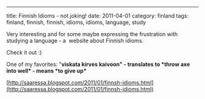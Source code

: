 ---
title: Finnish Idioms - not joking!
date: 2011-04-01
category: finland
tags: finland, finnish, finnish, idioms, idioms, language, study

Very interesting and for some maybe expressing the frustration with studying a language - a  website about Finnish idioms.

Check it out :)

One of my favorites: ﻿"**viskata kirves kaivoon" - translates to \*throw axe into well\* - means \*to give up\***

[http://saaressa.blogspot.com/2011/01/finnsh-idioms.html](http://saaressa.blogspot.com/2011/01/finnsh-idioms.html)
